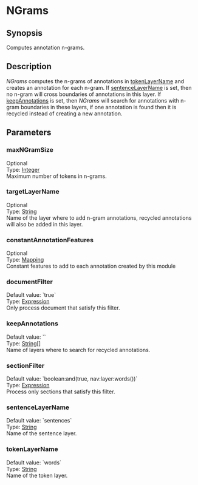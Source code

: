 <h1 class="module">NGrams</h1>

## Synopsis

Computes annotation n-grams.

## Description

*NGrams* computes the n-grams of annotations in <a href="#tokenLayerName" class="param">tokenLayerName</a> and creates an annotation for each n-gram. If <a href="#sentenceLayerName" class="param">sentenceLayerName</a> is set, then no n-gram will cross boundaries of annotations in this layer. If <a href="#keepAnnotations" class="param">keepAnnotations</a> is set, then *NGrams* will search for annotations with n-gram boundaries in these layers, if one annotation is found then it is recycled instead of creating a new annotation.

## Parameters

<a name="maxNGramSize">

### maxNGramSize

<div class="param-level param-level-optional">Optional
</div>
<div class="param-type">Type: <a href="../converter/java.lang.Integer" class="converter">Integer</a>
</div>
Maximum number of tokens in n-grams.

<a name="targetLayerName">

### targetLayerName

<div class="param-level param-level-optional">Optional
</div>
<div class="param-type">Type: <a href="../converter/java.lang.String" class="converter">String</a>
</div>
Name of the layer where to add n-gram annotations, recycled annotations will also be added in this layer.

<a name="constantAnnotationFeatures">

### constantAnnotationFeatures

<div class="param-level param-level-optional">Optional
</div>
<div class="param-type">Type: <a href="../converter/fr.inra.maiage.bibliome.alvisnlp.core.module.types.Mapping" class="converter">Mapping</a>
</div>
Constant features to add to each annotation created by this module

<a name="documentFilter">

### documentFilter

<div class="param-level param-level-default-value">Default value: `true`
</div>
<div class="param-type">Type: <a href="../converter/fr.inra.maiage.bibliome.alvisnlp.core.corpus.expressions.Expression" class="converter">Expression</a>
</div>
Only process document that satisfy this filter.

<a name="keepAnnotations">

### keepAnnotations

<div class="param-level param-level-default-value">Default value: ``
</div>
<div class="param-type">Type: <a href="../converter/java.lang.String[]" class="converter">String[]</a>
</div>
Name of layers where to search for recycled annotations.

<a name="sectionFilter">

### sectionFilter

<div class="param-level param-level-default-value">Default value: `boolean:and(true, nav:layer:words())`
</div>
<div class="param-type">Type: <a href="../converter/fr.inra.maiage.bibliome.alvisnlp.core.corpus.expressions.Expression" class="converter">Expression</a>
</div>
Process only sections that satisfy this filter.

<a name="sentenceLayerName">

### sentenceLayerName

<div class="param-level param-level-default-value">Default value: `sentences`
</div>
<div class="param-type">Type: <a href="../converter/java.lang.String" class="converter">String</a>
</div>
Name of the sentence layer.

<a name="tokenLayerName">

### tokenLayerName

<div class="param-level param-level-default-value">Default value: `words`
</div>
<div class="param-type">Type: <a href="../converter/java.lang.String" class="converter">String</a>
</div>
Name of the token layer.

